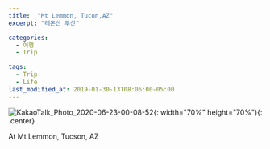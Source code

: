 ```yaml
---
title:  "Mt Lemmon, Tucon,AZ"
excerpt: "레몬산 투산"

categories:
  - 여행
  - Trip

tags:
  - Trip
  - Life
last_modified_at: 2019-01-30-13T08:06:00-05:00
---
```


![KakaoTalk_Photo_2020-06-23-00-08-52](https://user-images.githubusercontent.com/43649503/85304188-6cdb2380-b4e6-11ea-90a9-88b5dd103e0f.jpeg){: width="70%" height="70%"){: .center}



<div style="text-align: left">At Mt Lemmon, Tucson, AZ</div>

<div style="text-align: left>레몬산 투산에서</div>
